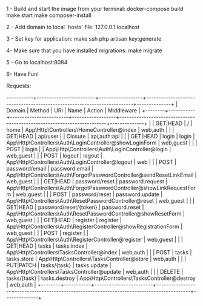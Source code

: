 
1 - Build and start the image from your terminal:
docker-compose build
make start
make composer-install

2 - Add domain to local 'hosts' file:
127.0.0.1    localhost

3 - Set key for application:
make ssh
php artisan key:generate

4- Make sure that you have installed migrations:
make migrate

5 - Go to localhost:8084

6- Have Fun!

Requests:

-----------+------------------------+------------------+------------------------------------------------------------------------+--------------+
| Domain | Method    | URI                    | Name             | Action                                                                 | Middleware   |
+--------+-----------+------------------------+------------------+------------------------------------------------------------------------+--------------+
|        | GET|HEAD  | /                      | home             | App\Http\Controllers\HomeController@index                              | web,auth     |
|        | GET|HEAD  | api/user               |                  | Closure                                                                | api,auth:api |
|        | GET|HEAD  | login                  | login            | App\Http\Controllers\Auth\LoginController@showLoginForm                | web,guest    |
|        | POST      | login                  |                  | App\Http\Controllers\Auth\LoginController@login                        | web,guest    |
|        | POST      | logout                 | logout           | App\Http\Controllers\Auth\LoginController@logout                       | web          |
|        | POST      | password/email         | password.email   | App\Http\Controllers\Auth\ForgotPasswordController@sendResetLinkEmail  | web,guest    |
|        | GET|HEAD  | password/reset         | password.request | App\Http\Controllers\Auth\ForgotPasswordController@showLinkRequestForm | web,guest    |
|        | POST      | password/reset         | password.update  | App\Http\Controllers\Auth\ResetPasswordController@reset                | web,guest    |
|        | GET|HEAD  | password/reset/{token} | password.reset   | App\Http\Controllers\Auth\ResetPasswordController@showResetForm        | web,guest    |
|        | GET|HEAD  | register               | register         | App\Http\Controllers\Auth\RegisterController@showRegistrationForm      | web,guest    |
|        | POST      | register               |                  | App\Http\Controllers\Auth\RegisterController@register                  | web,guest    |
|        | GET|HEAD  | tasks                  | tasks.index      | App\Http\Controllers\TasksController@index                             | web,auth     |
|        | POST      | tasks                  | tasks.store      | App\Http\Controllers\TasksController@store                             | web,auth     |
|        | PUT|PATCH | tasks/{task}           | tasks.update     | App\Http\Controllers\TasksController@update                            | web,auth     |
|        | DELETE    | tasks/{task}           | tasks.destroy    | App\Http\Controllers\TasksController@destroy                           | web,auth     |
+--------+-----------+------------------------+------------------+------------------------------------------------------------------------+--------------+
